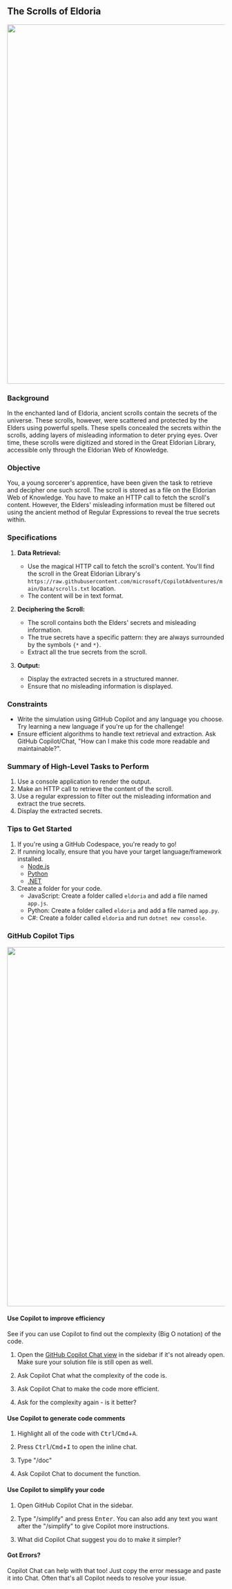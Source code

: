 ## The Scrolls of Eldoria

<a href="#">
    <img src="../../Images/eldoria.jpg" style="width: 830px" />
</a>

### Background

In the enchanted land of Eldoria, ancient scrolls contain the secrets of the universe. These scrolls, however, were scattered and protected by the Elders using powerful spells. These spells concealed the secrets within the scrolls, adding layers of misleading information to deter prying eyes. Over time, these scrolls were digitized and stored in the Great Eldorian Library, accessible only through the Eldorian Web of Knowledge.

### Objective

You, a young sorcerer's apprentice, have been given the task to retrieve and decipher one such scroll. The scroll is stored as a file on the Eldorian Web of Knowledge. You have to make an HTTP call to fetch the scroll's content. However, the Elders' misleading information must be filtered out using the ancient method of Regular Expressions to reveal the true secrets within.

### Specifications

1. **Data Retrieval:**
    - Use the magical HTTP call to fetch the scroll's content. You'll find the scroll in the Great Eldorian Library's `https://raw.githubusercontent.com/microsoft/CopilotAdventures/main/Data/scrolls.txt` location.
    - The content will be in text format.

2. **Deciphering the Scroll:**
    - The scroll contains both the Elders' secrets and misleading information.
    - The true secrets have a specific pattern: they are always surrounded by the symbols `{*` and `*}`.
    - Extract all the true secrets from the scroll.

3. **Output:**
    - Display the extracted secrets in a structured manner.
    - Ensure that no misleading information is displayed.

### Constraints

- Write the simulation using GitHub Copilot and any language you choose. Try learning a new language if you're up for the challenge!
- Ensure efficient algorithms to handle text retrieval and extraction. Ask GitHub Copilot/Chat, "How can I make this code more readable and maintainable?".

### Summary of High-Level Tasks to Perform

1. Use a console application to render the output.
1. Make an HTTP call to retrieve the content of the scroll.
1. Use a regular expression to filter out the misleading information and extract the true secrets.
1. Display the extracted secrets.

### Tips to Get Started

1. If you're using a GitHub Codespace, you're ready to go!
1. If running locally, ensure that you have your target language/framework installed. 
    - [Node.js](https://nodejs.org)
    - [Python](https://www.python.org/downloads/)
    - [.NET](https://dot.net)
1. Create a folder for your code. 
    - JavaScript: Create a folder called `eldoria` and add a file named `app.js`.
    - Python: Create a folder called `eldoria` and add a file named `app.py`.
    - C#: Create a folder called `eldoria` and run `dotnet new console`.

### GitHub Copilot Tips

<a href="#">
    <img src="../../Images/copilot-tips.jpg"  style="width: 830px" />
</a>

#### Use Copilot to improve efficiency

See if you can use Copilot to find out the complexity (Big O notation) of the code.

1. Open the [GitHub Copilot Chat view](https://docs.github.com/en/copilot/github-copilot-chat/using-github-copilot-chat#asking-your-first-question) in the sidebar if it's not already open. Make sure your solution file is still open as well.

1. Ask Copilot Chat what the complexity of the code is.

1. Ask Copilot Chat to make the code more efficient.

1. Ask for the complexity again - is it better?

#### Use Copilot to generate code comments

1. Highlight all of the code with <kbd>Ctrl</kbd>/<kbd>Cmd</kbd>+<kbd>A</kbd>.

1. Press <kbd>Ctrl</kbd>/<kbd>Cmd</kbd>+<kbd>I</kbd> to open the inline chat. 

1. Type "/doc"

1. Ask Copilot Chat to document the function.

#### Use Copilot to simplify your code

1. Open GitHub Copilot Chat in the sidebar.

1. Type "/simplify" and press <kbd>Enter</kbd>. You can also add any text you want after the "/simplify" to give Copilot more instructions.

1. What did Copilot Chat suggest you do to make it simpler?

#### Got Errors?

Copilot Chat can help with that too! Just copy the error message and paste it into Chat. Often that's all Copilot needs to resolve your issue.
